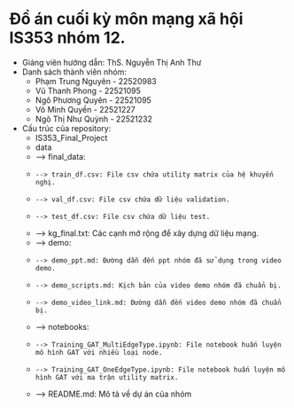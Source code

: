# Đồ án cuối kỳ môn mạng xã hội IS353 nhóm 12.
- Giảng viên hướng dẫn: ThS. Nguyễn Thị Anh Thư
- Danh sách thành viên nhóm:
	+ Phạm Trung Nguyên - 22520983
	+ Vũ Thanh Phong - 22521095
	+ Ngô Phương Quyên - 22521095
	+ Võ Minh Quyền - 22521227
	+ Ngô Thị Như Quỳnh - 22521232
- Cấu trúc của repository:
	+ IS353_Final_Project
	* data
	* --> final_data:
	*     --> train_df.csv: File csv chứa utility matrix của hệ khuyến nghị.
	*     --> val_df.csv: File csv chứa dữ liệu validation.
	*     --> test_df.csv: File csv chứa dữ liệu test.							
	* --> kg_final.txt: Các cạnh mở rộng để xây dựng dữ liệu mạng.
	* --> demo:
	*     --> demo_ppt.md: Đường dẫn đến ppt nhóm đã sử dụng trong video demo.
	*     --> demo_scripts.md: Kịch bản của video demo nhóm đã chuẩn bị.
	*     --> demo_video_link.md: Đường dẫn đến video demo nhóm đã chuẩn bị.
	* --> notebooks:
	*     --> Training_GAT_MultiEdgeType.ipynb: File notebook huấn luyện mô hình GAT với nhiều loại node.
	*     --> Training_GAT_OneEdgeType.ipynb: File notebook huấn luyện mô hình GAT với ma trận utility matrix.
	* --> README.md: Mô tả về dự án của nhóm

